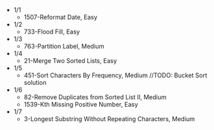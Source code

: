 * 1/1
  - 1507-Reformat Date, Easy
* 1/2
  - 733-Flood Fill, Easy
* 1/3
  - 763-Partition Label, Medium
* 1/4
  - 21-Merge Two Sorted Lists, Easy
* 1/5
  - 451-Sort Characters By Frequency, Medium //TODO: Bucket Sort solution
* 1/6
  - 82-Remove Duplicates from Sorted List II, Medium
  - 1539-Kth Missing Positive Number, Easy
* 1/7
  - 3-Longest Substring Without Repeating Characters, Medium
